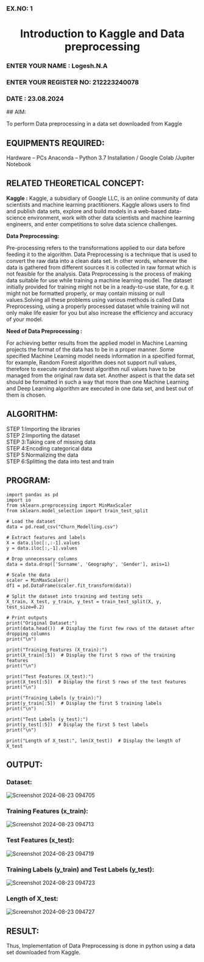 <H3>EX.NO: 1</H3>  <H1 ALIGN =CENTER> Introduction to Kaggle and Data preprocessing</H1>
<H3>ENTER YOUR NAME       : Logesh.N.A</H3>
<H3>ENTER YOUR REGISTER NO: 212223240078</H3>
<H3>DATE : 23.08.2024</H3>
## AIM:

To perform Data preprocessing in a data set downloaded from Kaggle

## EQUIPMENTS REQUIRED:
Hardware – PCs
Anaconda – Python 3.7 Installation / Google Colab /Jupiter Notebook

## RELATED THEORETICAL CONCEPT:

**Kaggle :**
Kaggle, a subsidiary of Google LLC, is an online community of data scientists and machine learning practitioners. Kaggle allows users to find and publish data sets, explore and build models in a web-based data-science environment, work with other data scientists and machine learning engineers, and enter competitions to solve data science challenges.

**Data Preprocessing:**

Pre-processing refers to the transformations applied to our data before feeding it to the algorithm. Data Preprocessing is a technique that is used to convert the raw data into a clean data set. In other words, whenever the data is gathered from different sources it is collected in raw format which is not feasible for the analysis.
Data Preprocessing is the process of making data suitable for use while training a machine learning model. The dataset initially provided for training might not be in a ready-to-use state, for e.g. it might not be formatted properly, or may contain missing or null values.Solving all these problems using various methods is called Data Preprocessing, using a properly processed dataset while training will not only make life easier for you but also increase the efficiency and accuracy of your model.

**Need of Data Preprocessing :**

For achieving better results from the applied model in Machine Learning projects the format of the data has to be in a proper manner. Some specified Machine Learning model needs information in a specified format, for example, Random Forest algorithm does not support null values, therefore to execute random forest algorithm null values have to be managed from the original raw data set.
Another aspect is that the data set should be formatted in such a way that more than one Machine Learning and Deep Learning algorithm are executed in one data set, and best out of them is chosen.


## ALGORITHM:
STEP 1:Importing the libraries<BR>
STEP 2:Importing the dataset<BR>
STEP 3:Taking care of missing data<BR>
STEP 4:Encoding categorical data<BR>
STEP 5:Normalizing the data<BR>
STEP 6:Splitting the data into test and train<BR>

##  PROGRAM:
```
import pandas as pd
import io
from sklearn.preprocessing import MinMaxScaler
from sklearn.model_selection import train_test_split

# Load the dataset
data = pd.read_csv("Churn_Modelling.csv")

# Extract features and labels
X = data.iloc[:,:-1].values
y = data.iloc[:,-1].values

# Drop unnecessary columns
data = data.drop(['Surname', 'Geography', 'Gender'], axis=1)

# Scale the data
scaler = MinMaxScaler()
df1 = pd.DataFrame(scaler.fit_transform(data))

# Split the dataset into training and testing sets
X_train, X_test, y_train, y_test = train_test_split(X, y, test_size=0.2)

# Print outputs
print("Original Dataset:")
print(data.head())  # Display the first few rows of the dataset after dropping columns
print("\n")

print("Training Features (X_train):")
print(X_train[:5])  # Display the first 5 rows of the training features
print("\n")

print("Test Features (X_test):")
print(X_test[:5])  # Display the first 5 rows of the test features
print("\n")

print("Training Labels (y_train):")
print(y_train[:5])  # Display the first 5 training labels
print("\n")

print("Test Labels (y_test):")
print(y_test[:5])  # Display the first 5 test labels
print("\n")

print("Length of X_test:", len(X_test))  # Display the length of X_test

```
## OUTPUT:
### Dataset:
![Screenshot 2024-08-23 094705](https://github.com/user-attachments/assets/7aeceb69-ed89-4ba0-b535-8d1885c08abc)
### Training Features (x_train):
![Screenshot 2024-08-23 094713](https://github.com/user-attachments/assets/7e615dda-5bfc-4be3-8855-934e12f6e553)
### Test Features (x_test):
![Screenshot 2024-08-23 094719](https://github.com/user-attachments/assets/aee1b82d-e94a-41fe-b225-a13b3ac33978)
### Training Labels (y_train) and Test Labels (y_test):
![Screenshot 2024-08-23 094723](https://github.com/user-attachments/assets/884fc406-dfa5-499c-bc43-13439fbd6f93)
### Length of X_test:
![Screenshot 2024-08-23 094727](https://github.com/user-attachments/assets/bf5f4753-6776-4f34-a0b9-b66ecf029036)



## RESULT:
Thus, Implementation of Data Preprocessing is done in python  using a data set downloaded from Kaggle.


